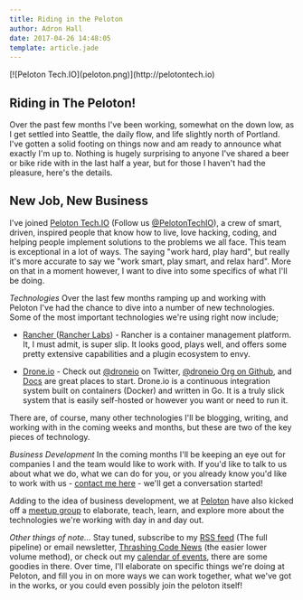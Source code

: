 ```yaml
---
title: Riding in the Peloton
author: Adron Hall
date: 2017-04-26 14:48:05
template: article.jade
---
```


<div class="image float-right">
    [![Peloton Tech.IO](peloton.png)](http://pelotontech.io)
</div>

## Riding in The Peloton!

Over the past few months I've been working, somewhat on the down low, as I get settled into Seattle, the daily flow, and life slightly north of Portland. I've gotten a solid footing on things now and am ready to announce what exactly I'm up to. Nothing is hugely surprising to anyone I've shared a beer or bike ride with in the last half a year, but for those I haven't had the pleasure, here's the details.

## New Job, New Business

I've joined [Peloton Tech.IO](http://www.pelotontech.io/) (Follow us [@PelotonTechIO](https://twitter.com/PelotonTechIO)), a crew of smart, driven, inspired people that know how to live, love hacking, coding, and helping people implement solutions to the problems we all face. This team is exceptional in a lot of ways. The saying "work hard, play hard", but really it's more accurate to say we "work smart, play smart, and relax hard". More on that in a moment however, I want to dive into some specifics of what I'll be doing.

<span class="more"></span>

*Technologies* Over the last few months ramping up and working with Peloton I've had the chance to dive into a number of new technologies. Some of the most important technologies we're using right now include;

* [Rancher ](http://rancher.com/rancher/)([Rancher Labs](http://rancher.com/)) - Rancher is a container management platform. It, I must admit, is super slip. It looks good, plays well, and offers some pretty extensive capabilities and a plugin ecosystem to envy.

* [Drone.io](https://github.com/drone/drone) - Check out [@droneio](https://twitter.com/droneio) on Twitter, [@droneio Org on Github](https://github.com/drone), and [Docs](http://readme.drone.io/) are great places to start. Drone.io is a continuous integration system built on containers (Docker) and written in Go. It is a truly slick system that is easily self-hosted or however you want or need to run it.

There are, of course, many other technologies I'll be blogging, writing, and working with in the coming weeks and months, but these are two of the key pieces of technology.

*Business Development* In the coming months I'll be keeping an eye out for companies I and the team would like to work with. If you'd like to talk to us about what we do, what we can do for you, or you already know you'd like to work with us - [contact me here](http://blog.adron.me/docs/contact/) - we'll get a conversation started!

Adding to the idea of business development, we at [Peloton](http://www.pelotontech.io/) have also kicked off a [meetup group](https://www.meetup.com/Peloton-Technology-Share-Out/) to elaborate, teach, learn, and explore more about the technologies we're working with day in and day out.

*Other things of note...* Stay tuned, subscribe to my [RSS feed](http://blog.adron.me/feed.xml) (The full pipeline) or email newsletter, [Thrashing Code News](http://blog.adron.me/docs/thrashing-code-news/) (the easier lower volume method), or check out my [calendar of events](http://blog.adron.me/docs/Speaking-Presentations-Workshops/), there are some goodies in there. Over time, I'll elaborate on specific things we're doing at Peloton, and fill you in on more ways we can work together, what we've got in the works, or you could even possibly join the peloton itself!
